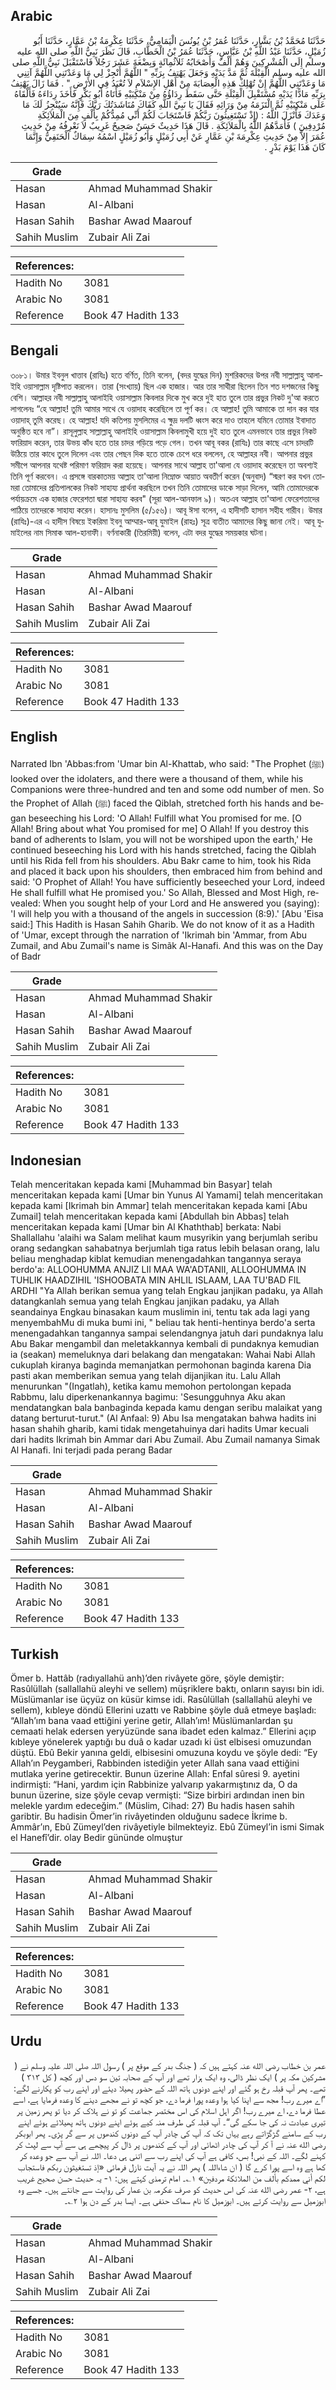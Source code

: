 ## Arabic


<div dir="rtl" lang="ar" style={{fontSize:'larger',backgroundColor:'#f8f9fa',padding:20}}>
حَدَّثَنَا مُحَمَّدُ بْنُ بَشَّارٍ، حَدَّثَنَا عُمَرُ بْنُ يُونُسَ الْيَمَامِيُّ، حَدَّثَنَا عِكْرِمَةُ بْنُ عَمَّارٍ، حَدَّثَنَا أَبُو زُمَيْلٍ، حَدَّثَنَا عَبْدُ اللَّهِ بْنُ عَبَّاسٍ، حَدَّثَنَا عُمَرُ بْنُ الْخَطَّابِ، قَالَ نَظَرَ نَبِيُّ اللَّهِ صلى الله عليه وسلم إِلَى الْمُشْرِكِينَ وَهُمْ أَلْفٌ وَأَصْحَابُهُ ثَلاَثُمِائَةٍ وَبِضْعَةَ عَشَرَ رَجُلاً فَاسْتَقْبَلَ نَبِيُّ اللَّهِ صلى الله عليه وسلم الْقِبْلَةَ ثُمَّ مَدَّ يَدَيْهِ وَجَعَلَ يَهْتِفُ بِرَبِّهِ ‏"‏ اللَّهُمَّ أَنْجِزْ لِي مَا وَعَدْتَنِي اللَّهُمَّ آتِنِي مَا وَعَدْتَنِي اللَّهُمَّ إِنْ تُهْلِكْ هَذِهِ الْعِصَابَةَ مِنْ أَهْلِ الإِسْلاَمِ لاَ تُعْبَدُ فِي الأَرْضِ ‏"‏ ‏.‏ فَمَا زَالَ يَهْتِفُ بِرَبِّهِ مَادًّا يَدَيْهِ مُسْتَقْبِلَ الْقِبْلَةِ حَتَّى سَقَطَ رِدَاؤُهُ مِنْ مَنْكِبَيْهِ فَأَتَاهُ أَبُو بَكْرٍ فَأَخَذَ رِدَاءَهُ فَأَلْقَاهُ عَلَى مَنْكِبَيْهِ ثُمَّ الْتَزَمَهُ مِنْ وَرَائِهِ فَقَالَ يَا نَبِيَّ اللَّهِ كَفَاكَ مُنَاشَدَتُكَ رَبَّكَ فَإِنَّهُ سَيُنْجِزُ لَكَ مَا وَعَدَكَ فَأَنْزَلَ اللَّهُ ‏:‏ ‏(‏إِذْ تَسْتَغِيثُونَ رَبَّكُمْ فَاسْتَجَابَ لَكُمْ أَنِّي مُمِدُّكُمْ بِأَلْفٍ مِنَ الْمَلاَئِكَةِ مُرْدِفِينَ ‏)‏ فَأَمَدَّهُمُ اللَّهُ بِالْمَلاَئِكَةِ ‏.‏ قَالَ هَذَا حَدِيثٌ حَسَنٌ صَحِيحٌ غَرِيبٌ لاَ نَعْرِفُهُ مِنْ حَدِيثِ عُمَرَ إِلاَّ مِنْ حَدِيثِ عِكْرِمَةَ بْنِ عَمَّارٍ عَنْ أَبِي زُمَيْلٍ وَأَبُو زُمَيْلٍ اسْمُهُ سِمَاكٌ الْحَنَفِيُّ وَإِنَّمَا كَانَ هَذَا يَوْمَ بَدْرٍ ‏.‏
</div>
<div style={{backgroundColor:'#f8f9fa',padding:20, marginBottom: 10}}><table> <thead> <tr> <th>Grade</th> <th></th> </tr> </thead> <tbody> <tr><td>Hasan</td><td>Ahmad Muhammad Shakir</td></tr><tr><td>Hasan</td><td>Al-Albani</td></tr><tr><td>Hasan Sahih</td><td>Bashar Awad Maarouf</td></tr><tr><td>Sahih Muslim</td><td>Zubair Ali Zai</td></tr></tbody></table><table> <thead> <tr> <th>References:</th> <th></th> </tr> </thead> <tbody><tr><td>Hadith No</td><td>3081</td></tr><tr><td>Arabic No</td><td>3081</td></tr><tr><td>Reference</td><td>Book 47 Hadith 133</td></tr></tbody></table></div>

## Bengali


<div dir="ltr" lang="bn" style={{fontSize:'larger',backgroundColor:'#f8f9fa',padding:20}}>
৩০৮১। উমার ইবনুল খাত্তাব (রাযিঃ) হতে বর্ণিত, তিনি বলেন, (বদর যুদ্ধের দিন) মুশরিকদের উপর নবী সাল্লাল্লাহু আলাইহি ওয়াসাল্লাম দৃষ্টিপাত করলেন। তারা (সংখ্যায়) ছিল এক হাজার। আর তার সাথীরা ছিলেন তিন শত দশজনের কিছু বেশি। আল্লাহর নবী সাল্লাল্লাহু আলাইহি ওয়াসাল্লাম কিবলার দিকে মুখ করে দুই হাত তুলে তার প্রভুর নিকট দু'আ করতে লাগলেনঃ “হে আল্লাহ! তুমি আমার সাথে যে ওয়াদাহ করেছিলে তা পূর্ণ কর। হে আল্লাহ! তুমি আমাকে তা দান কর যার ওয়াদাহ্ তুমি করেছ। হে আল্লাহ! যদি কতিপয় মুসলিমের এ ক্ষুদ্র দলটি ধ্বংস করে দাও তাহলে যমিনে তোমার ইবাদাত অনুষ্ঠিত হবে না”। রাসূলুল্লাহ সাল্লাল্লাহু আলাইহি ওয়াসাল্লাম কিবলামুখী হয়ে দুই হাত তুলে এমনভাবে তার প্রভুর নিকট ফারিয়াদ করেন, তার উভয় কাঁধ হতে তার চাদর গড়িয়ে পড়ে গেল। তখন আবূ বকর (রাযিঃ) তার কাছে এসে চাদরটি উঠিয়ে তার কাধে তুলে দিলেন এবং তার পেছন দিক হতে তাকে চেপে ধরে বললেন, হে আল্লাহর নবী। আপনার প্রভুর সমীপে আপনার যথেষ্ট পরিমাণ ফরিয়াদ করা হয়েছে। আপনার সাথে আল্লাহ তা'আলা যে ওয়াদাহ করেছেন তা অবশ্যই তিনি পূর্ণ করবেন। এ প্রসঙ্গে বারকাতময় আল্লাহ তা'আলা নিম্নোক্ত আয়াত অবতীর্ণ করেন (অনুবাদ) “স্মরণ কর যখন তোমরা তোমাদের প্রতিপালকের নিকট সাহায্য প্রার্থনা করছিলে তখন তিনি তোমাদের ডাকে সাড়া দিলেন, আমি তোমাদেরকে পর্যায়ক্রমে এক হাজার ফেরেশতা দ্বারা সাহায্য করব" (সূরা আল-আনফাল ৯)। অতএব আল্লাহ তা'আলা ফেরেশতাদের পাঠিয়ে তাদেরকে সাহায্য করেন। হাসানঃ মুসলিম (৫/১৫৬)। আবূ ঈসা বলেন, এ হাদীসটি হাসান সহীহ গারীব। উমার (রাযিঃ)-এর এ হাদীস বিষয়ে ইকরিমা ইবনু আম্মার-আবূ যুমাইল (রাহঃ) সূত্র ব্যতীত আমাদের কিছু জানা নেই। আবূ যুমাইলের নাম সিমাক আল-হানাফী। বর্ণনাকারী (তিরমিয়ী) বলেন, এটা বদর যুদ্ধের সময়কার ঘটনা।
</div>
<div style={{backgroundColor:'#f8f9fa',padding:20, marginBottom: 10}}><table> <thead> <tr> <th>Grade</th> <th></th> </tr> </thead> <tbody> <tr><td>Hasan</td><td>Ahmad Muhammad Shakir</td></tr><tr><td>Hasan</td><td>Al-Albani</td></tr><tr><td>Hasan Sahih</td><td>Bashar Awad Maarouf</td></tr><tr><td>Sahih Muslim</td><td>Zubair Ali Zai</td></tr></tbody></table><table> <thead> <tr> <th>References:</th> <th></th> </tr> </thead> <tbody><tr><td>Hadith No</td><td>3081</td></tr><tr><td>Arabic No</td><td>3081</td></tr><tr><td>Reference</td><td>Book 47 Hadith 133</td></tr></tbody></table></div>

## English


<div dir="ltr" lang="en" style={{fontSize:'larger',backgroundColor:'#f8f9fa',padding:20}}>
Narrated Ibn 'Abbas:from 'Umar bin Al-Khattab, who said: "The Prophet (ﷺ) looked over the idolaters, and there were a thousand of them, while his Companions were three-hundred and ten and some odd number of men. So the Prophet of Allah (ﷺ) faced the Qiblah, stretched forth his hands and began beseeching his Lord: 'O Allah! Fulfill what You promised for me. [O Allah! Bring about what You promised for me] O Allah! If you destroy this band of adherents to Islam, you will not be worshiped upon the earth,' He continued beseeching his Lord with his hands stretched, facing the Qiblah until his Rida fell from his shoulders. Abu Bakr came to him, took his Rida and placed it back upon his shoulders, then embraced him from behind and said: 'O Prophet of Allah! You have sufficiently beseeched your Lord, indeed He shall fulfill what He promised you.' So Allah, Blessed and Most High, revealed: When you sought help of your Lord and He answered you (saying): 'I will help you with a thousand of the angels in succession (8:9).' [Abu 'Eisa said:] This Hadith is Hasan Sahih Gharib. We do not know of it as a Hadith of 'Umar, except through the narration of 'Ikrimah bin 'Ammar, from Abu Zumail, and Abu Zumail's name is Simãk Al-Hanafi. And this was on the Day of Badr
</div>
<div style={{backgroundColor:'#f8f9fa',padding:20, marginBottom: 10}}><table> <thead> <tr> <th>Grade</th> <th></th> </tr> </thead> <tbody> <tr><td>Hasan</td><td>Ahmad Muhammad Shakir</td></tr><tr><td>Hasan</td><td>Al-Albani</td></tr><tr><td>Hasan Sahih</td><td>Bashar Awad Maarouf</td></tr><tr><td>Sahih Muslim</td><td>Zubair Ali Zai</td></tr></tbody></table><table> <thead> <tr> <th>References:</th> <th></th> </tr> </thead> <tbody><tr><td>Hadith No</td><td>3081</td></tr><tr><td>Arabic No</td><td>3081</td></tr><tr><td>Reference</td><td>Book 47 Hadith 133</td></tr></tbody></table></div>

## Indonesian


<div dir="ltr" lang="id" style={{fontSize:'larger',backgroundColor:'#f8f9fa',padding:20}}>
Telah menceritakan kepada kami [Muhammad bin Basyar] telah menceritakan kepada kami [Umar bin Yunus Al Yamami] telah menceritakan kepada kami [Ikrimah bin Ammar] telah menceritakan kepada kami [Abu Zumail] telah menceritakan kepada kami [Abdullah bin Abbas] telah menceritakan kepada kami [Umar bin Al Khaththab] berkata: Nabi Shallallahu 'alaihi wa Salam melihat kaum musyrikin yang berjumlah seribu orang sedangkan sahabatnya berjumlah tiga ratus lebih belasan orang, lalu beliau menghadap kiblat kemudian menengadahkan tangannya seraya berdo'a: ALLOOHUMMA ANJIZ LII MAA WA'ADTANII, ALLOOHUMMA IN TUHLIK HAADZIHIL 'ISHOOBATA MIN AHLIL ISLAAM, LAA TU'BAD FIL ARDHI "Ya Allah berikan semua yang telah Engkau janjikan padaku, ya Allah datangkanlah semua yang telah Engkau janjikan padaku, ya Allah seandainya Engkau binasakan kaum muslimin ini, tentu tak ada lagi yang menyembahMu di muka bumi ini, " beliau tak henti-hentinya berdo'a serta menengadahkan tangannya sampai selendangnya jatuh dari pundaknya lalu Abu Bakar mengambil dan meletakkannya kembali di pundaknya kemudian ia (seakan) memeluknya dari belakang dan mengatakan: Wahai Nabi Allah cukuplah kiranya baginda memanjatkan permohonan baginda karena Dia pasti akan memberikan semua yang telah dijanjikan itu. Lalu Allah menurunkan "(Ingatlah), ketika kamu memohon pertolongan kepada Rabbmu, lalu diperkenankannya bagimu: 'Sesungguhnya Aku akan mendatangkan bala banbaginda kepada kamu dengan seribu malaikat yang datang berturut-turut." (Al Anfaal: 9) Abu Isa mengatakan bahwa hadits ini hasan shahih gharib, kami tidak mengetahuinya dari hadits Umar kecuali dari hadits Ikrimah bin Ammar dari Abu Zumail. Abu Zumail namanya Simak Al Hanafi. Ini terjadi pada perang Badar
</div>
<div style={{backgroundColor:'#f8f9fa',padding:20, marginBottom: 10}}><table> <thead> <tr> <th>Grade</th> <th></th> </tr> </thead> <tbody> <tr><td>Hasan</td><td>Ahmad Muhammad Shakir</td></tr><tr><td>Hasan</td><td>Al-Albani</td></tr><tr><td>Hasan Sahih</td><td>Bashar Awad Maarouf</td></tr><tr><td>Sahih Muslim</td><td>Zubair Ali Zai</td></tr></tbody></table><table> <thead> <tr> <th>References:</th> <th></th> </tr> </thead> <tbody><tr><td>Hadith No</td><td>3081</td></tr><tr><td>Arabic No</td><td>3081</td></tr><tr><td>Reference</td><td>Book 47 Hadith 133</td></tr></tbody></table></div>

## Turkish


<div dir="ltr" lang="tr" style={{fontSize:'larger',backgroundColor:'#f8f9fa',padding:20}}>
Ömer b. Hattâb (radıyallahü anh)’den rivâyete göre, şöyle demiştir: Rasûlüllah (sallallahü aleyhi ve sellem) müşriklere baktı, onların sayısı bin idi. Müslümanlar ise üçyüz on küsür kimse idi. Rasûlüllah (sallallahü aleyhi ve sellem), kıbleye döndü Ellerini uzattı ve Rabbine şöyle duâ etmeye başladı: “Allah’ım bana vaad ettiğini yerine getir, Allah’ım! Müslümanlardan şu cemaati helak edersen yeryüzünde sana ibadet eden kalmaz.” Ellerini açıp kıbleye yönelerek yaptığı bu duâ o kadar uzadı ki üst elbisesi omuzundan düştü. Ebû Bekir yanına geldi, elbisesini omuzuna koydu ve şöyle dedi: “Ey Allah’ın Peygamberi, Rabbinden istediğin yeter Allah sana vaad ettiğini mutlaka yerine getirecektir. Bunun üzerine Allah: Enfal sûresi 9. ayetini indirmişti: “Hani, yardım için Rabbinize yalvarıp yakarmıştınız da, O da bunun üzerine, size şöyle cevap vermişti: “Size birbiri ardından inen bin melekle yardım edeceğim.” (Müslim, Cihad: 27) Bu hadis hasen sahih garibtir. Bu hadisin Ömer’in rivâyetinden olduğunu sadece İkrime b. Ammâr’ın, Ebû Zümeyl’den rivâyetiyle bilmekteyiz. Ebû Zümeyl’in ismi Simak el Hanefî’dir. olay Bedir gününde olmuştur
</div>
<div style={{backgroundColor:'#f8f9fa',padding:20, marginBottom: 10}}><table> <thead> <tr> <th>Grade</th> <th></th> </tr> </thead> <tbody> <tr><td>Hasan</td><td>Ahmad Muhammad Shakir</td></tr><tr><td>Hasan</td><td>Al-Albani</td></tr><tr><td>Hasan Sahih</td><td>Bashar Awad Maarouf</td></tr><tr><td>Sahih Muslim</td><td>Zubair Ali Zai</td></tr></tbody></table><table> <thead> <tr> <th>References:</th> <th></th> </tr> </thead> <tbody><tr><td>Hadith No</td><td>3081</td></tr><tr><td>Arabic No</td><td>3081</td></tr><tr><td>Reference</td><td>Book 47 Hadith 133</td></tr></tbody></table></div>

## Urdu


<div dir="rtl" lang="ur" style={{fontSize:'larger',backgroundColor:'#f8f9fa',padding:20}}>
عمر بن خطاب رضی الله عنہ کہتے ہیں کہ ( جنگ بدر کے موقع پر ) رسول اللہ صلی اللہ علیہ وسلم نے ( مشرکین مکہ پر ) ایک نظر ڈالی، وہ ایک ہزار تھے اور آپ کے صحابہ تین سو دس اور کچھ ( کل ۳۱۳ ) تھے۔ پھر آپ قبلہ رخ ہو گئے اور اپنے دونوں ہاتھ اللہ کے حضور پھیلا دیئے اور اپنے رب کو پکارنے لگے: ”اے میرے رب! مجھ سے اپنا کیا ہوا وعدہ پورا فرما دے، جو کچھ تو نے مجھے دینے کا وعدہ فرمایا ہے، اسے عطا فرما دے، اے میرے رب! اگر اہل اسلام کی اس مختصر جماعت کو تو نے ہلاک کر دیا تو پھر زمین پر تیری عبادت نہ کی جا سکے گی“۔ آپ قبلہ کی طرف منہ کیے ہوئے اپنے دونوں ہاتھ پھیلائے ہوئے اپنے رب کے سامنے گڑگڑاتے رہے یہاں تک کہ آپ کی چادر آپ کے دونوں کندھوں پر سے گر پڑی۔ پھر ابوبکر رضی الله عنہ نے آ کر آپ کی چادر اٹھائی اور آپ کے کندھوں پر ڈال کر پیچھے ہی سے آپ سے لپٹ کر کہنے لگے۔ اللہ کے نبی! بس، کافی ہے آپ کی اپنے رب سے اتنی ہی دعا۔ اللہ نے آپ سے جو وعدہ کر کھا ہے وہ اسے پورا کرے گا ( ان شاءاللہ ) پھر اللہ نے یہ آیت نازل فرمائی «إذ تستغيثون ربكم فاستجاب لكم أني ممدكم بألف من الملائكة مردفين» ۱؎۔ امام ترمذی کہتے ہیں: ۱- یہ حدیث حسن صحیح غریب ہے، ۲- عمر رضی الله عنہ کی اس حدیث کو صرف عکرمہ بن عمار کی روایت سے جانتے ہیں۔ جسے وہ ابوزمیل سے روایت کرتے ہیں۔ ابوزمیل کا نام سماک حنفی ہے۔ ایسا بدر کے دن ہوا ۲؎۔
</div>
<div style={{backgroundColor:'#f8f9fa',padding:20, marginBottom: 10}}><table> <thead> <tr> <th>Grade</th> <th></th> </tr> </thead> <tbody> <tr><td>Hasan</td><td>Ahmad Muhammad Shakir</td></tr><tr><td>Hasan</td><td>Al-Albani</td></tr><tr><td>Hasan Sahih</td><td>Bashar Awad Maarouf</td></tr><tr><td>Sahih Muslim</td><td>Zubair Ali Zai</td></tr></tbody></table><table> <thead> <tr> <th>References:</th> <th></th> </tr> </thead> <tbody><tr><td>Hadith No</td><td>3081</td></tr><tr><td>Arabic No</td><td>3081</td></tr><tr><td>Reference</td><td>Book 47 Hadith 133</td></tr></tbody></table></div>